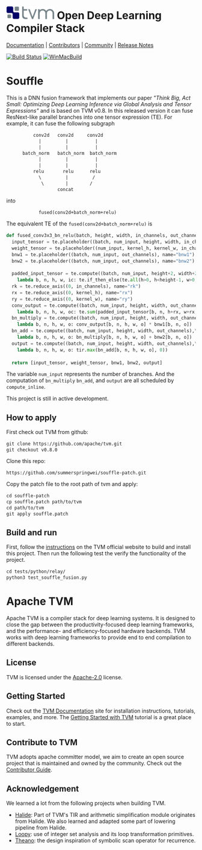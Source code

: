 <!--- Licensed to the Apache Software Foundation (ASF) under one -->
<!--- or more contributor license agreements.  See the NOTICE file -->
<!--- distributed with this work for additional information -->
<!--- regarding copyright ownership.  The ASF licenses this file -->
<!--- to you under the Apache License, Version 2.0 (the -->
<!--- "License"); you may not use this file except in compliance -->
<!--- with the License.  You may obtain a copy of the License at -->

<!---   http://www.apache.org/licenses/LICENSE-2.0 -->

<!--- Unless required by applicable law or agreed to in writing, -->
<!--- software distributed under the License is distributed on an -->
<!--- "AS IS" BASIS, WITHOUT WARRANTIES OR CONDITIONS OF ANY -->
<!--- KIND, either express or implied.  See the License for the -->
<!--- specific language governing permissions and limitations -->
<!--- under the License. -->

<img src=https://raw.githubusercontent.com/apache/tvm-site/main/images/logo/tvm-logo-small.png width=128/> Open Deep Learning Compiler Stack
==============================================
[Documentation](https://tvm.apache.org/docs) |
[Contributors](CONTRIBUTORS.md) |
[Community](https://tvm.apache.org/community) |
[Release Notes](NEWS.md)

[![Build Status](https://ci.tlcpack.ai/buildStatus/icon?job=tvm/main)](https://ci.tlcpack.ai/job/tvm/job/main/)
[![WinMacBuild](https://github.com/apache/tvm/workflows/WinMacBuild/badge.svg)](https://github.com/apache/tvm/actions?query=workflow%3AWinMacBuild)

# Souffle

This is a DNN fusion framework that implements our paper *"Think Big, Act Small: Optimizing Deep Learning Inference via Global Analysis and Tensor Expressions"* and is based on TVM v0.8.
In this released version it can fuse ResNext-like parallel branches into one tensor expression (TE).
For example, it can fuse the following subgraph
```
          conv2d   conv2d     conv2d
            |         |          |
            |         |          |
      batch_norm   batch_norm  batch_norm
            |         |          |
            |         |          |
          relu       relu      relu
            \         |         /
             \        |        /
                   concat     
```
into
```
            fused(conv2d+batch_norm+relu)
```
The equivalent TE of the `fused(conv2d+batch_norm+relu)` is 
```Python
def fused_conv3x3_bn_relu(batch, height, width, in_channels, out_channels, kernel_h, kernel_w, num_input):
  input_tensor = te.placeholder((batch, num_input, height, width, in_channels), "float32", name="input_tensor")
  weight_tensor = te.placeholder((num_input, kernel_h, kernel_w, in_channels, out_channels), name="weight_tensor")
  bnw1 = te.placeholder((batch, num_input, out_channels), name="bnw1")
  bnw2 = te.placeholder((batch, num_input, out_channels), name="bnw2")

  padded_input_tensor = te.compute((batch, num_input, height+2, width+2, in_channels), \
    lambda b, n, h, w, ic: te.if_then_else(te.all(h>0, h<height-1, w>0, w<width-1), input_tensor[b, n, h-1, w-1, ic], 0))
  rk = te.reduce_axis((0, in_channels), name="rk")
  rx = te.reduce_axis((0, kernel_h), name="rx")
  ry = te.reduce_axis((0, kernel_w), name="ry")
  conv_output = te.compute((batch, num_input, height, width, out_channels),\
    lambda b, n, h, w, oc: te.sum(padded_input_tensor[b, n, h+rx, w+rx, rk] * weight_tensor[n, rx, ry, rk, oc], axis=[rk, rx, ry]))
  bn_multiply = te.compute((batch, num_input, height, width, out_channels),\
    lambda b, n, h, w, o: conv_output[b, n, h, w, o] * bnw1[b, n, o])
  bn_add = te.compute((batch, num_input, height, width, out_channels),\
    lambda b, n, h, w, o: bn_multiply[b, n, h, w, o] + bnw2[b, n, o])
  output = te.compute((batch, num_input, height, width, out_channels),\
    lambda b, n, h, w, o: tir.max(bn_add[b, n, h, w, o], 0))

  return [input_tensor, weight_tensor, bnw1, bnw2, output]
```
The variable `num_input` represents the number of branches. And the computation of `bn_multiply` `bn_add`, and `output` are all scheduled by `compute_inline`.

This project is still in active development.

## How to apply

First check out TVM from github:
```shell
git clone https://github.com/apache/tvm.git
git checkout v0.8.0
```

Clone this repo:

```shell
https://github.com/summerspringwei/souffle-patch.git
```

Copy the patch file to the root path of tvm and apply:
```shell
cd souffle-patch
cp souffle.patch path/to/tvm
cd path/to/tvm
git apply souffle.patch
```

## Build and run

First, follow the [instructions](https://tvm.apache.org/docs/v0.8.0/install/from_source.html#install-from-source) on the TVM official website to build and install this project.
Then run the following test the verify the functionality of the project.
```shell
cd tests/python/relay/
python3 test_souffle_fusion.py
```

# Apache TVM
Apache TVM is a compiler stack for deep learning systems. It is designed to close the gap between the
productivity-focused deep learning frameworks, and the performance- and efficiency-focused hardware backends.
TVM works with deep learning frameworks to provide end to end compilation to different backends.

License
-------
TVM is licensed under the [Apache-2.0](LICENSE) license.

Getting Started
---------------
Check out the [TVM Documentation](https://tvm.apache.org/docs/) site for installation instructions, tutorials, examples, and more.
The [Getting Started with TVM](https://tvm.apache.org/docs/tutorial/introduction.html) tutorial is a great
place to start.

Contribute to TVM
-----------------
TVM adopts apache committer model, we aim to create an open source project that is maintained and owned by the community.
Check out the [Contributor Guide](https://tvm.apache.org/docs/contribute/).

Acknowledgement
---------------
We learned a lot from the following projects when building TVM.
- [Halide](https://github.com/halide/Halide): Part of TVM's TIR and arithmetic simplification module
  originates from Halide. We also learned and adapted some part of lowering pipeline from Halide.
- [Loopy](https://github.com/inducer/loopy): use of integer set analysis and its loop transformation primitives.
- [Theano](https://github.com/Theano/Theano): the design inspiration of symbolic scan operator for recurrence.
